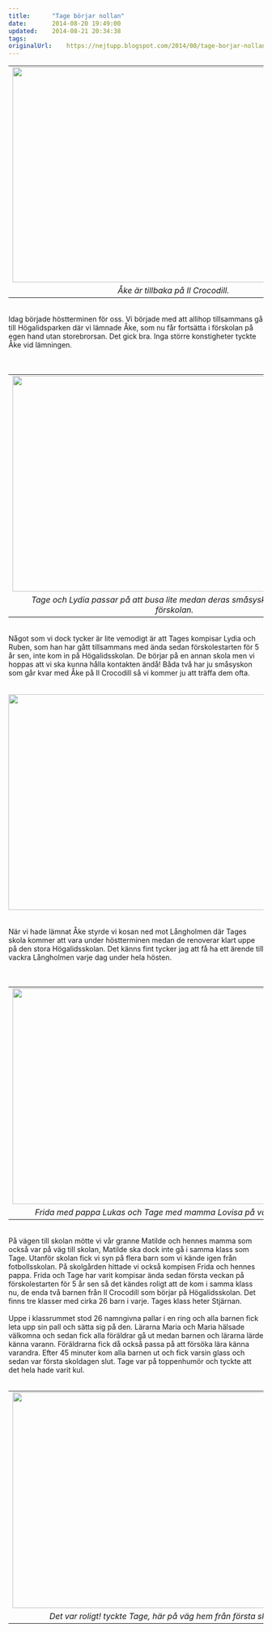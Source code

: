 ```yaml
---
title:		"Tage börjar nollan"
date:		2014-08-20 19:49:00
updated:	2014-08-21 20:34:38
tags: 	
originalUrl:	https://nejtupp.blogspot.com/2014/08/tage-borjar-nollan.html
---
```


<div class="separator" style="clear: both; text-align: center;"></div><table align="center" cellpadding="0" cellspacing="0" class="tr-caption-container" style="margin-left: auto; margin-right: auto; text-align: center;"><tbody><tr><td><img src="../../../../img/Skolstart-PERK3914.jpg" height="425" width="640"></td></tr><tr><td class="tr-caption"><i>Åke är tillbaka på Il Crocodill. </i></td></tr></tbody></table><br>Idag började höstterminen för oss. Vi började med att allihop tillsammans gå till Högalidsparken där vi lämnade Åke, som nu får fortsätta i förskolan på egen hand utan storebrorsan. Det gick bra. Inga större konstigheter tyckte Åke vid lämningen.<br><br><br><table align="center" cellpadding="0" cellspacing="0" class="tr-caption-container" style="margin-left: auto; margin-right: auto; text-align: center;"><tbody><tr><td style="text-align: center;"><img src="../../../../img/Skolstart-PERK3915.jpg" height="426" width="640"></td></tr><tr><td class="tr-caption" style="text-align: center;"><i>Tage och Lydia passar på att busa lite medan deras småsyskon lämnas på förskolan.</i></td></tr></tbody></table><br>Något som vi dock tycker är lite vemodigt är att Tages kompisar Lydia och Ruben, som han har gått tillsammans med ända sedan förskolestarten för 5 år sen, inte kom in på Högalidsskolan. De börjar på en annan skola men vi hoppas att vi ska kunna hålla kontakten ändå! Båda två har ju småsyskon som går kvar med Åke på Il Crocodill så vi kommer ju att träffa dem ofta.<br><br><br><div class="separator" style="clear: both; text-align: center;"><img src="../../../../img/Skolstart-PERK3924.jpg" height="426" width="640"></div><br><br>När vi hade lämnat Åke styrde vi kosan ned mot Långholmen där Tages skola kommer att vara under höstterminen medan de renoverar klart uppe på den stora Högalidsskolan. Det känns fint tycker jag att få ha ett ärende till vackra Långholmen varje dag under hela hösten.<br><br><br><table align="center" cellpadding="0" cellspacing="0" class="tr-caption-container" style="margin-left: auto; margin-right: auto; text-align: center;"><tbody><tr><td style="text-align: center;"><img src="../../../../img/Skolstart-PERK3945.jpg" height="426" width="640"></td></tr><tr><td class="tr-caption" style="text-align: center;"><i>Frida med pappa Lukas och Tage med mamma Lovisa på väg in i skolan.</i></td></tr></tbody></table><br>På vägen till skolan mötte vi vår granne Matilde och hennes mamma som också var på väg till skolan, Matilde ska dock inte gå i samma klass som Tage. Utanför skolan fick vi syn på flera barn som vi kände igen från fotbollsskolan. På skolgården hittade vi också kompisen Frida och hennes pappa. Frida och Tage har varit kompisar ända sedan första veckan på förskolestarten för 5 år sen så det kändes roligt att de kom i samma klass nu, de enda två barnen från Il Crocodill som börjar på Högalidsskolan. Det finns tre klasser med cirka 26 barn i varje. Tages klass heter Stjärnan.<br><br>Uppe i klassrummet stod 26 namngivna pallar i en ring och alla barnen fick leta upp sin pall och sätta sig på den. Lärarna Maria och Maria hälsade välkomna och sedan fick alla föräldrar gå ut medan barnen och lärarna lärde känna varann. Föräldrarna fick då också passa på att försöka lära känna varandra. Efter 45 minuter kom alla barnen ut och fick varsin glass och sedan var första skoldagen slut. Tage var på toppenhumör och tyckte att det hela hade varit kul.<br><br><table align="center" cellpadding="0" cellspacing="0" class="tr-caption-container" style="margin-left: auto; margin-right: auto; text-align: center;"><tbody><tr><td style="text-align: center;"><img src="../../../../img/Skolstart-PERK3952.jpg" height="426" width="640"></td></tr><tr><td class="tr-caption" style="text-align: center;"><i>Det var roligt! tyckte Tage, här på väg hem från första skoldagen.</i></td></tr></tbody></table><br>
<!-- no comments on this post -->